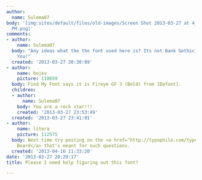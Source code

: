 ```yaml
---
author:
  name: Sulema07
body: '[img:sites/default/files/old-images/Screen Shot 2013-03-27 at 4_4678.26.31
  PM.png]'
comments:
- author:
    name: Sulema07
  body: "Any ideas what the the font used here is? Its not Bank Gothic??\r\nThank
    You!"
  created: '2013-03-27 20:30:09'
- author:
    name: bojev
    picture: 110659
  body: Find My Font says it is Fireye GF 3 (Bold) from [Dafont].
  children:
  - author:
      name: Sulema07
    body: You are a rock star!!!
    created: '2013-03-27 23:53:49'
  created: '2013-03-27 23:41:01'
- author:
    name: litera
    picture: 112575
  body: Next time try posting on the <a href="http://typophile.com/typeid">Type ID
    Board</a> that's meant for such questions.
  created: '2013-04-16 11:33:20'
date: '2013-03-27 20:29:17'
title: Please I need help figuring out this font?

---
```

